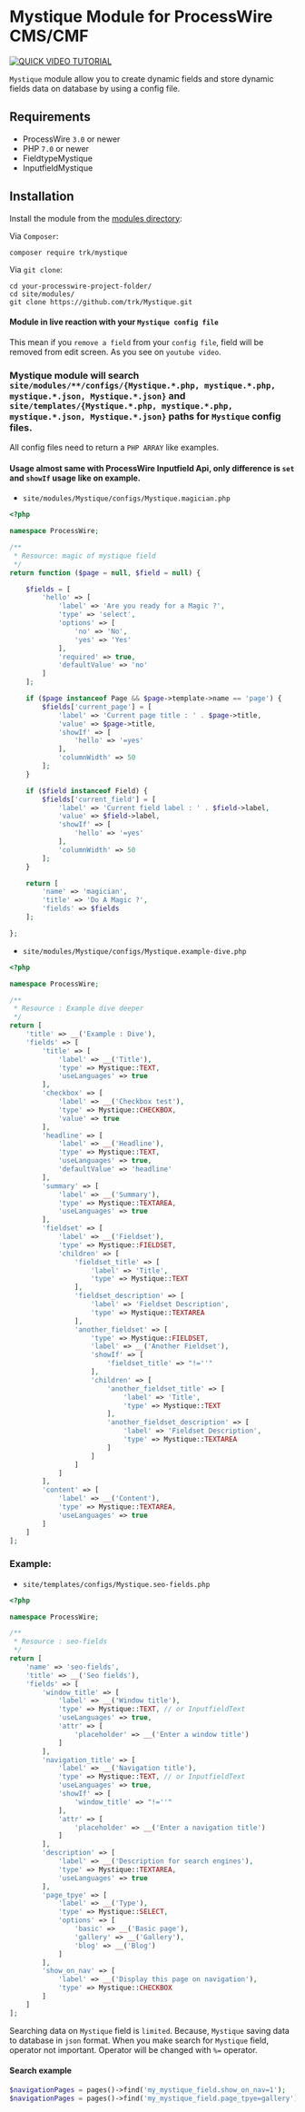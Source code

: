 # Mystique Module for ProcessWire CMS/CMF

[![QUICK VIDEO TUTORIAL](http://img.youtube.com/vi/qkYIOmJmiuU/0.jpg)](http://www.youtube.com/watch?v=qkYIOmJmiuU)


`Mystique` module allow you to create dynamic fields and store dynamic fields data on database by using a config file.


## Requirements

* ProcessWire `3.0` or newer
* PHP `7.0` or newer
* FieldtypeMystique
* InputfieldMystique

## Installation

Install the module from the [modules directory](https://modules.processwire.com/modules/mystique/):

Via `Composer`:

```
composer require trk/mystique
```

Via `git clone`:

```
cd your-processwire-project-folder/
cd site/modules/
git clone https://github.com/trk/Mystique.git
```

#### Module in live reaction with your `Mystique config file`

This mean if you `remove a field` from your `config file`, field will be removed from edit screen. As you see on `youtube video`.

### Mystique module will search `site/modules/**/configs/{Mystique.*.php, mystique.*.php, mystique.*.json, Mystique.*.json}` and `site/templates/{Mystique.*.php, mystique.*.php, mystique.*.json, Mystique.*.json}` paths for `Mystique` config files.

All config files need to return a `PHP ARRAY` like examples. 


#### Usage almost same with ProcessWire Inputfield Api, only difference is `set` and `showIf` usage like on example.

- `site/modules/Mystique/configs/Mystique.magician.php`

```php
<?php

namespace ProcessWire;

/**
 * Resource: magic of mystique field
 */
return function ($page = null, $field = null) {

    $fields = [
        'hello' => [
            'label' => 'Are you ready for a Magic ?',
            'type' => 'select',
            'options' => [
                'no' => 'No',
                'yes' => 'Yes'
            ],
            'required' => true,
            'defaultValue' => 'no'
        ]
    ];

    if ($page instanceof Page && $page->template->name == 'page') {
        $fields['current_page'] = [
            'label' => 'Current page title : ' . $page->title,
            'value' => $page->title,
            'showIf' => [
                'hello' => '=yes'
            ],
            'columnWidth' => 50
        ];
    }

    if ($field instanceof Field) {
        $fields['current_field'] = [
            'label' => 'Current field label : ' . $field->label,
            'value' => $field->label,
            'showIf' => [
                'hello' => '=yes'
            ],
            'columnWidth' => 50
        ];
    }

    return [
        'name' => 'magician',
        'title' => 'Do A Magic ?',
        'fields' => $fields
    ];

};
```
- `site/modules/Mystique/configs/Mystique.example-dive.php`

```php
<?php

namespace ProcessWire;

/**
 * Resource : Example dive deeper
 */
return [
    'title' => __('Example : Dive'),
    'fields' => [
        'title' => [
            'label' => __('Title'),
            'type' => Mystique::TEXT,
            'useLanguages' => true
        ],
        'checkbox' => [
            'label' => __('Checkbox test'),
            'type' => Mystique::CHECKBOX,
            'value' => true
        ],
        'headline' => [
            'label' => __('Headline'),
            'type' => Mystique::TEXT,
            'useLanguages' => true,
            'defaultValue' => 'headline'
        ],
        'summary' => [
            'label' => __('Summary'),
            'type' => Mystique::TEXTAREA,
            'useLanguages' => true
        ],
        'fieldset' => [
            'label' => __('Fieldset'),
            'type' => Mystique::FIELDSET,
            'children' => [
                'fieldset_title' => [
                    'label' => 'Title',
                    'type' => Mystique::TEXT
                ],
                'fieldset_description' => [
                    'label' => 'Fieldset Description',
                    'type' => Mystique::TEXTAREA
                ],
                'another_fieldset' => [
                    'type' => Mystique::FIELDSET,
                    'label' => __('Another Fieldset'),
                    'showIf' => [
                        'fieldset_title' => "!=''"
                    ],
                    'children' => [
                        'another_fieldset_title' => [
                            'label' => 'Title',
                            'type' => Mystique::TEXT
                        ],
                        'another_fieldset_description' => [
                            'label' => 'Fieldset Description',
                            'type' => Mystique::TEXTAREA
                        ]
                    ]
                ]
            ]
        ],
        'content' => [
            'label' => __('Content'),
            'type' => Mystique::TEXTAREA,
            'useLanguages' => true
        ]
    ]
];
```

### Example:

- `site/templates/configs/Mystique.seo-fields.php`

```php
<?php

namespace ProcessWire;

/**
 * Resource : seo-fields
 */
return [
    'name' => 'seo-fields',
    'title' => __('Seo fields'),
    'fields' => [
        'window_title' => [
            'label' => __('Window title'),
            'type' => Mystique::TEXT, // or InputfieldText
            'useLanguages' => true,
            'attr' => [
                'placeholder' => __('Enter a window title')
            ]
        ],
        'navigation_title' => [
            'label' => __('Navigation title'),
            'type' => Mystique::TEXT, // or InputfieldText
            'useLanguages' => true,
            'showIf' => [
                'window_title' => "!=''"
            ],
            'attr' => [
                'placeholder' => __('Enter a navigation title')
            ]
        ],
        'description' => [
            'label' => __('Description for search engines'),
            'type' => Mystique::TEXTAREA,
            'useLanguages' => true
        ],
        'page_tpye' => [
            'label' => __('Type'),
            'type' => Mystique::SELECT,
            'options' => [
                'basic' => __('Basic page'),
                'gallery' => __('Gallery'),
                'blog' => __('Blog')
            ]
        ],
        'show_on_nav' => [
            'label' => __('Display this page on navigation'),
            'type' => Mystique::CHECKBOX
        ]
    ]
];
```

Searching data on `Mystique` field is `limited`. Because, `Mystique` saving data to database in `json` format. When you make search for `Mystique` field, operator not important. Operator will be changed with `%=` operator.

#### Search example

```php
$navigationPages = pages()->find('my_mystique_field.show_on_nav=1');
$navigationPages = pages()->find('my_mystique_field.page_tpye=gallery');
```


